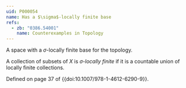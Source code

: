 ```yaml
---
uid: P000054
name: Has a $\sigma$-locally finite base
refs:
  - zb: "0386.54001"
    name: Counterexamples in Topology
---
```


A space with a $\sigma$-locally finite base for the topology.

A collection of subsets of $X$ is *$\sigma$-locally finite* if it is a countable union of locally finite collections.

Defined on page 37 of {{doi:10.1007/978-1-4612-6290-9}}.
